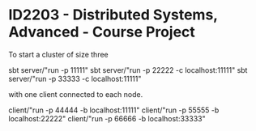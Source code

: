 # ID2203 - Distributed Systems, Advanced - Course Project

To start a cluster of size three

  sbt server/"run -p 11111"
  sbt server/"run -p 22222 -c localhost:11111"
  sbt server/"run -p 33333 -c localhost:11111"

with one client connected to each node.

  client/"run -p 44444 -b localhost:11111"
  client/"run -p 55555 -b localhost:22222"
  client/"run -p 66666 -b localhost:33333"
